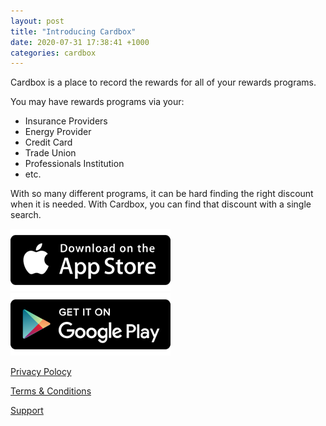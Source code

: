 ```yaml
---
layout: post
title: "Introducing Cardbox"
date: 2020-07-31 17:38:41 +1000
categories: cardbox
---
```


Cardbox is a place to record the rewards for all of your rewards programs.

You may have rewards programs via your:

- Insurance Providers
- Energy Provider
- Credit Card
- Trade Union
- Professionals Institution
- etc.

With so many different programs, it can be hard finding the right discount when it is needed. With Cardbox, you can find that discount with a single search.

[<img style="height: 100px;width: 256px;object-fit: cover;" src="/assets/images/app-store-badge/256x256.png">](https://apps.apple.com/au/app/cardbox/id1526025828) [<img style="height: 100px;width: 256px;object-fit: cover;" src="/assets/images/google-play-badge/256x256.png">](https://play.google.com/store/apps/details?id=com.dstafford42.cardbox)


[Privacy Polocy][privacy-policy]

[Terms & Conditions][terms-conditions]

[Support][support]

[privacy-policy]: ../../../cardbox-privacy-policy.html
[terms-conditions]: ../../../cardbox-terms-conditions.html
[support]: ../../../cardbox-support.html